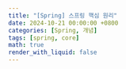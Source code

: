 ```yaml
---
title: "[Spring] 스프링 핵심 원리"
date: 2024-10-21 00:00:00 +0800
categories: [Spring, 개념]
tags: [spring, core]
math: true
render_with_liquid: false
---
```


